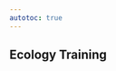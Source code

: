 ```yaml
---
autotoc: true
---
```


<slot name="/events/gcc2024/header" />
<div class="text-center">

## Ecology Training

</div>